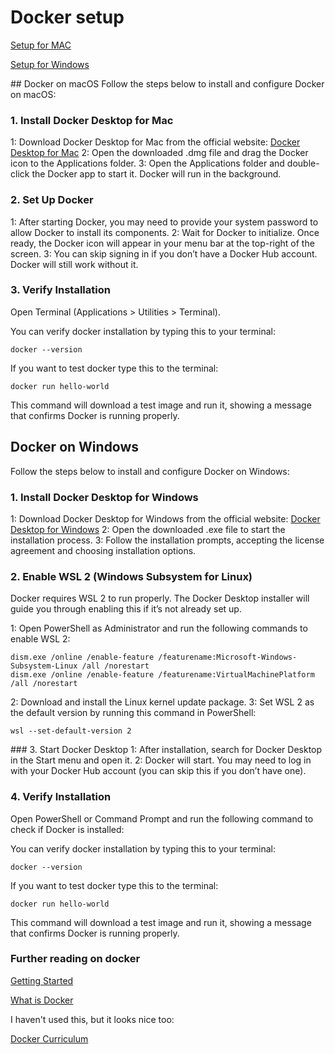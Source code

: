 # Docker setup

[Setup for MAC](#docker-on-macos)

[Setup for Windows](#docker-on-windows)

## Docker on macOS
Follow the steps below to install and configure Docker on macOS:

### 1. Install Docker Desktop for Mac

1: Download Docker Desktop for Mac from the official website: [Docker Desktop for Mac](https://docs.docker.com/desktop/setup/install/mac-install/)
2: Open the downloaded .dmg file and drag the Docker icon to the Applications folder.
3: Open the Applications folder and double-click the Docker app to start it. Docker will run in the background.

### 2. Set Up Docker

1: After starting Docker, you may need to provide your system password to allow Docker to install its components.
2: Wait for Docker to initialize. Once ready, the Docker icon will appear in your menu bar at the top-right of the screen.
3: You can skip signing in if you don’t have a Docker Hub account. Docker will still work without it.

### 3. Verify Installation

Open Terminal (Applications > Utilities > Terminal).

You can verify docker installation by typing this to your terminal:

```
docker --version
```

If you want to test docker type this to the terminal:

```
docker run hello-world
```

This command will download a test image and run it, showing a message that confirms Docker is running properly.

## Docker on Windows

Follow the steps below to install and configure Docker on Windows:

### 1. Install Docker Desktop for Windows

1: Download Docker Desktop for Windows from the official website: [Docker Desktop for Windows](https://docs.docker.com/desktop/setup/install/windows-install/)
2: Open the downloaded .exe file to start the installation process.
3: Follow the installation prompts, accepting the license agreement and choosing installation options.

### 2. Enable WSL 2 (Windows Subsystem for Linux)

Docker requires WSL 2 to run properly. The Docker Desktop installer will guide you through enabling this if it’s not already set up.

1: Open PowerShell as Administrator and run the following commands to enable WSL 2:

```
dism.exe /online /enable-feature /featurename:Microsoft-Windows-Subsystem-Linux /all /norestart
dism.exe /online /enable-feature /featurename:VirtualMachinePlatform /all /norestart
```

2: Download and install the Linux kernel update package.
3: Set WSL 2 as the default version by running this command in PowerShell:

```
wsl --set-default-version 2
```

### 3. Start Docker Desktop
1: After installation, search for Docker Desktop in the Start menu and open it.
2: Docker will start. You may need to log in with your Docker Hub account (you can skip this if you don’t have one).

### 4. Verify Installation

Open PowerShell or Command Prompt and run the following command to check if Docker is installed:

You can verify docker installation by typing this to your terminal:

```
docker --version
```

If you want to test docker type this to the terminal:

```
docker run hello-world
```

This command will download a test image and run it, showing a message that confirms Docker is running properly.

### Further reading on docker

[Getting Started](https://docs.docker.com/get-started/)

[What is Docker](https://docs.docker.com/get-started/docker-overview/)

I haven't used this, but it looks nice too:

[Docker Curriculum](https://docker-curriculum.com/)
